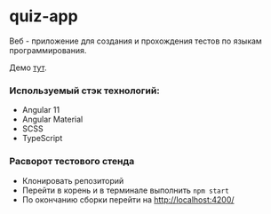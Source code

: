 # quiz-app

Веб - приложение для создания и прохождения тестов по языкам программирования.

Демо [тут](https://ssupermassive.github.io/angular-quiz-app/home).

### Используемый стэк технологий:

* Angular 11
* Angular Material
* SCSS
* TypeScript

### Расворот тестового стенда

* Клонировать репозиторий
* Перейти в корень и в терминале выполнить `npm start`
* По окончанию сборки перейти на [http://localhost:4200/](http://localhost:4200/)

